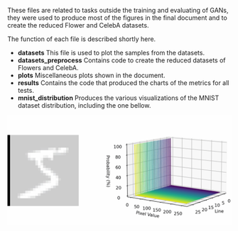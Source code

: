 These files are related to tasks outside the training and evaluating of GANs, they were used to produce most of the figures in the final document and to create the reduced Flower and CelebA datasets.

The function of each file is described shortly here.

+ **datasets** This file is used to plot the samples from the datasets.
+ **datasets_preprocess** Contains code to create the reduced datasets of Flowers and CelebA.
+ **plots** Miscellaneous plots shown in the document.
+ **results** Contains the code that produced the charts of the metrics for all tests.
+ **mnist_distribution** Produces the various visualizations of the MNIST dataset distribution, including the one bellow.

<img src="../images/mnist_highlight_dist_column.gif" alt="MNIST pixel value distributions" width="600"/>

